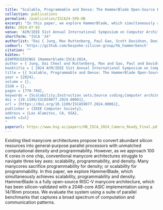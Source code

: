 ```yaml
---
title: "Scalable, Programmable and Dense: The HammerBlade Open-Source RISC-V Manycore"
collection: publications
permalink: /publication/ISCA24-SPD-HB
excerpt: "In this paper, we explore HammerBlade, which simultaneously achieves scalability, programmability and density. HammerBlade is a fully open-source RISC-V manycore architecture, which has been silicon-validated with a 2048-core ASIC implementation using a 14/16nm process."
date: 2024-07-02
venue: 'ACM/IEEE 51st Annual International Symposium on Computer Architecture (ISCA)'
shortform: "ISCA '24"
authorlist: "Dai C Jung, Max Ruttenberg, Paul Gao, Scott Davidson, Daniel Petrisko, Kangli Li, <B>Aditya K Kamath</B> et al."
codeurl: 'https://github.com/bespoke-silicon-group/hb_hammerbench'
citation: ""
bibtex: "
@INPROCEEDINGS {Hammerblade:ISCA:2024,
author = { Jung, Dai Cheol and Ruttenberg, Max and Gao, Paul and Davidson, Scott and Petrisko, Daniel and Li, Kangli and Kamath, Aditya K and Cheng, Lin and Xie, Shaolin and Pan, Peitian and Zhao, Zhongyuan and Yue, Zichao and Veluri, Bandhav and Muralitharan, Sripathi and Sampson, Adrian and Lumsdaine, Andrew and Zhang, Zhiru and Batten, Christopher and Oskin, Mark and Richmond, Dustin and Taylor, Michael Bedford },
booktitle = { 2024 ACM/IEEE 51st Annual International Symposium on Computer Architecture (ISCA) },
title = {{ Scalable, Programmable and Dense: The HammerBlade Open-Source RISC-V Manycore }},
year = {2024},
volume = {},
ISSN = {},
pages = {770-784},
keywords = {Scalability;Instruction sets;Source coding;Computer architecture;Voltage;Parallel processing;Silicon},
doi = {10.1109/ISCA59077.2024.00061},
url = {https://doi.org/10.1109/ISCA59077.2024.00061},
publisher = {IEEE Computer Society},
address = {Los Alamitos, CA, USA},
month =Jul}
"
paperurl: https://www.bsg.ai/papers/HB_ISCA_2024_Camera_Ready_Final.pdf
---
```

  Existing tiled manycore architectures propose to convert abundant silicon resources into general-purpose parallel processors with unmatched computational density and programmability. However, as we approach 100 K cores in one chip, conventional manycore architectures struggle to navigate three key axes: scalability, programmability, and density. Many manycores sacrifice programmability for density; or scalability for programmability. In this paper, we explore HammerBlade, which simultaneously achieves scalability, programmability and density. HammerBlade is a fully open-source RISC-V manycore architecture, which has been silicon-validated with a 2048-core ASIC implementation using a 14/16nm process. We evaluate the system using a suite of parallel benchmarks that captures a broad spectrum of computation and communication patterns.